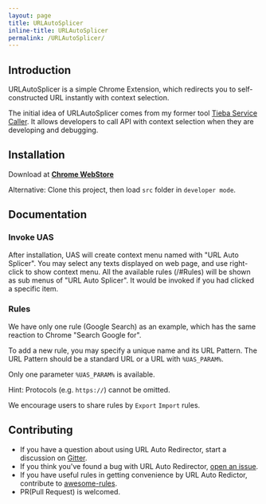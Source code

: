 ```yaml
---
layout: page
title: URLAutoSplicer
inline-title: URLAutoSplicer
permalink: /URLAutoSplicer/
---
```


## Introduction

URLAutoSplicer is a simple Chrome Extension, which redirects you to self-constructed URL instantly with context selection.

The initial idea of URLAutoSplicer comes from my former tool [Tieba Service Caller](https://github.com/crisp-archive/chrome_tieba_service_caller). It allows developers to call API with context selection when they are developing and debugging.

## Installation

Download at [__Chrome WebStore__](https://chrome.google.com/webstore/detail/url-auto-splicer/kmlnjaeipdljbegfnfofknfaeojgojgm)

Alternative: Clone this project, then load ```src``` folder in ```developer mode```.

## Documentation

### Invoke UAS

After installation, UAS will create context menu named with "URL Auto Splicer". You may select any texts displayed on web page, and use right-click to show context menu. All the available rules (/#Rules) will be shown as sub menus of "URL Auto Splicer". It would be invoked if you had clicked a specific item.

### Rules

We have only one rule (Google Search) as an example, which has the same reaction to Chrome "Search Google for".

To add a new rule, you may specify a unique name and its URL Pattern. The URL Pattern should be a standard URL or a URL with `%UAS_PARAM%`.

Only one parameter `%UAS_PARAM%` is available. 

Hint: Protocols (e.g. `https://`) cannot be omitted.

We encourage users to share rules by `Export` `Import` rules.

## Contributing

* If you have a question about using URL Auto Redirector, start a discussion on [Gitter](https://gitter.im/UrlAutoRedirector/UrlAutoRedirector).
* If you think you've found a bug with URL Auto Redirector, [open an issue](https://github.com/crispgm/UrlAutoRedirector/issues/new).
* If you have useful rules in getting convenience by URL Auto Redictor, contribute to [awesome-rules](https://github.com/UrlAutoRedirector/awesome-rules).
* PR(Pull Request) is welcomed.
